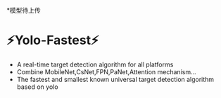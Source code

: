 *模型待上传
# :zap:Yolo-Fastest:zap:
* A real-time target detection algorithm for all platforms
* Combine MobileNet,CsNet,FPN,PaNet,Attention mechanism...
* The fastest and smallest known universal target detection algorithm based on yolo
